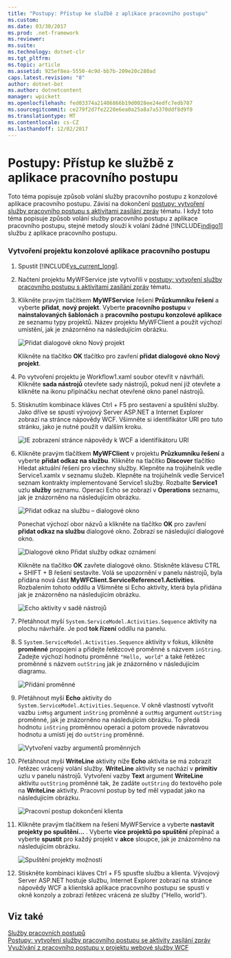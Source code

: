 ```yaml
---
title: "Postupy: Přístup ke službě z aplikace pracovního postupu"
ms.custom: 
ms.date: 03/30/2017
ms.prod: .net-framework
ms.reviewer: 
ms.suite: 
ms.technology: dotnet-clr
ms.tgt_pltfrm: 
ms.topic: article
ms.assetid: 925ef8ea-5550-4c9d-bb7b-209e20c280ad
caps.latest.revision: "8"
author: dotnet-bot
ms.author: dotnetcontent
manager: wpickett
ms.openlocfilehash: fed03374a21406866b19d0028ee24edfc7edb707
ms.sourcegitcommit: ce279f2d7fe2220e6ea0a25a8a7a5370ddf8d9f0
ms.translationtype: MT
ms.contentlocale: cs-CZ
ms.lasthandoff: 12/02/2017
---
```

# <a name="how-to-access-a-service-from-a-workflow-application"></a>Postupy: Přístup ke službě z aplikace pracovního postupu
Toto téma popisuje způsob volání služby pracovního postupu z konzolové aplikace pracovního postupu. Závisí na dokončení [postupy: vytvoření služby pracovního postupu s aktivitami zasílání zpráv](../../../../docs/framework/wcf/feature-details/how-to-create-a-workflow-service-with-messaging-activities.md) tématu. I když toto téma popisuje způsob volání služby pracovního postupu z aplikace pracovního postupu, stejné metody slouží k volání žádné [!INCLUDE[indigo1](../../../../includes/indigo1-md.md)] službu z aplikace pracovního postupu.  
  
### <a name="create-a-workflow-console-application-project"></a>Vytvoření projektu konzolové aplikace pracovního postupu  
  
1.  Spustit [!INCLUDE[vs_current_long](../../../../includes/vs-current-long-md.md)].  
  
2.  Načtení projektu MyWFService jste vytvořili v [postupy: vytvoření služby pracovního postupu s aktivitami zasílání zpráv](../../../../docs/framework/wcf/feature-details/how-to-create-a-workflow-service-with-messaging-activities.md) tématu.  
  
3.  Klikněte pravým tlačítkem **MyWFService** řešení **Průzkumníku řešení** a vyberte **přidat**, **nový projekt**. Vyberte **pracovního postupu** v **nainstalovaných šablonách** a **pracovního postupu konzolové aplikace** ze seznamu typy projektů. Název projektu MyWFClient a použít výchozí umístění, jak je znázorněno na následujícím obrázku.  
  
     ![Přidat dialogové okno Nový projekt](../../../../docs/framework/wcf/feature-details/media/addnewprojectdlg.JPG "AddNewProjectDlg")  
  
     Klikněte na tlačítko **OK** tlačítko pro zavření **přidat dialogové okno Nový projekt**.  
  
4.  Po vytvoření projektu je Workflow1.xaml soubor otevřít v návrháři. Klikněte **sada nástrojů** otevřete sady nástrojů, pokud není již otevřete a klikněte na ikonu připínáčku nechat otevřené okno panel nástrojů.  
  
5.  Stisknutím kombinace kláves Ctrl + F5 pro sestavení a spuštění služby. Jako dříve se spustí vývojový Server ASP.NET a Internet Explorer zobrazí na stránce nápovědy WCF. Všimněte si identifikátor URI pro tuto stránku, jako je nutné použít v dalším kroku.  
  
     ![IE zobrazení stránce nápovědy k WCF a identifikátoru URI](../../../../docs/framework/wcf/feature-details/media/iewcfhelppagewuri.JPG "IEWCFHelpPageWURI")  
  
6.  Klikněte pravým tlačítkem **MyWFClient** v projektu **Průzkumníku řešení** a vyberte **přidat odkaz na službu**. Klikněte na tlačítko **Discover** tlačítko Hledat aktuální řešení pro všechny služby. Klepněte na trojúhelník vedle Service1.xamlx v seznamu služeb. Klepněte na trojúhelník vedle Service1 seznam kontrakty implementované Service1 služby. Rozbalte **Service1** uzlu **služby** seznamu. Operaci Echo se zobrazí v **Operations** seznamu, jak je znázorněno na následujícím obrázku.  
  
     ![Přidat odkaz na službu – dialogové okno](../../../../docs/framework/wcf/feature-details/media/addservicereference.JPG "AddServiceReference")  
  
     Ponechat výchozí obor názvů a klikněte na tlačítko **OK** pro zavření **přidat odkaz na službu** dialogové okno. Zobrazí se následující dialogové okno.  
  
     ![Dialogové okno Přidat služby odkaz oznámení](../../../../docs/framework/wcf/feature-details/media/asrdlg.JPG "ASRDlg")  
  
     Klikněte na tlačítko **OK** zavřete dialogové okno. Stiskněte klávesu CTRL + SHIFT + B řešení sestavíte. Volá se upozornění v panelu nástrojů, byla přidána nová část **MyWFClient.ServiceReference1.Activities**. Rozbalením tohoto oddílu a Všimněte si Echo aktivity, která byla přidána jak je znázorněno na následujícím obrázku.  
  
     ![Echo aktivity v sadě nástrojů](../../../../docs/framework/wcf/feature-details/media/echoactivity.JPG "EchoActivity")  
  
7.  Přetáhnout myší <!--zz <xref:System.ServiceModel.Activities.Sequence>--> `System.ServiceModel.Activities.Sequence` aktivity na plochu návrháře. Je pod **tok řízení** oddílu na panelu.  
  
8.  S <!--zz <xref:System.ServiceModel.Activities.Sequence>--> `System.ServiceModel.Activities.Sequence` aktivity v fokus, klikněte **proměnné** propojení a přidejte řetězcové proměnné s názvem `inString`. Zadejte výchozí hodnotu proměnné `"Hello, world"` a také řetězec proměnné s názvem `outString` jak je znázorněno v následujícím diagramu.  
  
     ![Přidání proměnné](../../../../docs/framework/wcf/feature-details/media/instringvar.JPG "inStringVar")  
  
9. Přetáhnout myší **Echo** aktivity do <!--zz <xref:System.ServiceModel.Activities.Sequence>--> `System.ServiceModel.Activities.Sequence`. V okně vlastností vytvořit vazbu `inMsg` argument `inString` proměnné a `outMsg` argument `outString` proměnné, jak je znázorněno na následujícím obrázku. To předá hodnotu `inString` proměnnou operaci a potom provede návratovou hodnotu a umístí jej do `outString` proměnné.  
  
     ![Vytvoření vazby argumentů proměnných](../../../../docs/framework/wcf/feature-details/media/argumentbind.JPG "ArgumentBind")  
  
10. Přetáhnout myší **WriteLine** aktivity níže **Echo** aktivita se má zobrazit řetězec vrácený volání služby. **WriteLine** aktivity se nachází v **primitiv** uzlu v panelu nástrojů. Vytvoření vazby **Text** argument **WriteLine** aktivitu `outString` proměnné tak, že zadáte `outString` do textového pole na **WriteLine** aktivity. Pracovní postup by teď měl vypadat jako na následujícím obrázku.  
  
     ![Pracovní postup dokončení klienta](../../../../docs/framework/wcf/feature-details/media/completeclientwf.JPG "CompleteClientWF")  
  
11. Klikněte pravým tlačítkem na řešení MyWFService a vyberte **nastavit projekty po spuštění...** . Vyberte **více projektů po spuštění** přepínač a vyberte **spustit** pro každý projekt v **akce** sloupce, jak je znázorněno na následujícím obrázku.  
  
     ![Spuštění projekty možnosti](../../../../docs/framework/wcf/feature-details/media/startupprojects.JPG "StartupProjects")  
  
12. Stiskněte kombinaci kláves Ctrl + F5 spusťte službu a klienta. Vývojový Server ASP.NET hostuje službu, Internet Explorer zobrazí na stránce nápovědy WCF a klientská aplikace pracovního postupu se spustí v okně konzoly a zobrazí řetězec vrácená ze služby ("Hello, world").  
  
## <a name="see-also"></a>Viz také  
 [Služby pracovních postupů](../../../../docs/framework/wcf/feature-details/workflow-services.md)  
 [Postupy: vytvoření služby pracovního postupu se aktivity zasílání zpráv](../../../../docs/framework/wcf/feature-details/how-to-create-a-workflow-service-with-messaging-activities.md)  
 [Využívání z pracovního postupu v projektu webové služby WCF](http://go.microsoft.com/fwlink/?LinkId=207725)
